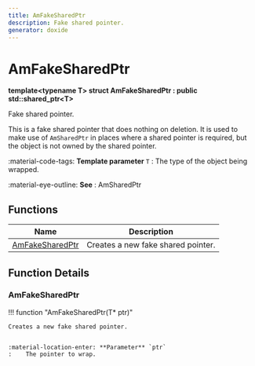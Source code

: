 ```yaml
---
title: AmFakeSharedPtr
description: Fake shared pointer.
generator: doxide
---
```



# AmFakeSharedPtr

**template&lt;typename T&gt; struct AmFakeSharedPtr : public std::shared_ptr&lt;T&gt;**


Fake shared pointer.

This is a fake shared pointer that does nothing on deletion. It is used to
make use of `AmSharedPtr` in places where a shared pointer is required, but
the object is not owned by the shared pointer.


:material-code-tags: **Template parameter** `T`
:    The type of the object being wrapped.


:material-eye-outline: **See**
:    AmSharedPtr


    


## Functions

| Name | Description |
| ---- | ----------- |
| [AmFakeSharedPtr](#AmFakeSharedPtr) | Creates a new fake shared pointer. |

## Function Details

### AmFakeSharedPtr<a name="AmFakeSharedPtr"></a>
!!! function "AmFakeSharedPtr(T&#42; ptr)"

    
    Creates a new fake shared pointer.
    
    
    :material-location-enter: **Parameter** `ptr`
    :    The pointer to wrap.
                
    

